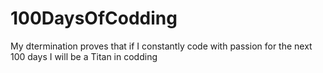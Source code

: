 # 100DaysOfCodding
My dtermination proves that if I constantly code with passion for the next 100 days I will be a Titan in codding
